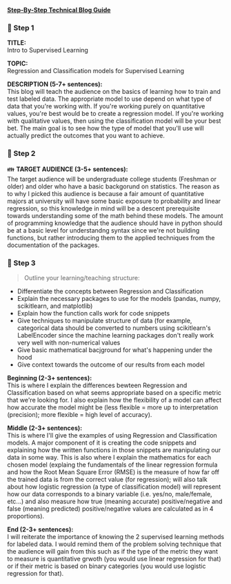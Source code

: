 **[Step-By-Step Technical Blog Guide](https://hq.bitproject.org/how-to-write-a-technical-blog/)**

### :pushpin: Step 1
**TITLE:**    
Intro to Supervised Learning

**TOPIC:**    
Regression and Classification models for Supervised Learning

**DESCRIPTION (5-7+ sentences):**    
This blog will teach the audience on the basics of learning how to train and test labeled data. The appropriate model to use depend on what type of data that you're working with. If you're working purely on quantitative values, you're best would be to create a regression model. If you're working with qualitative values, then using the classification model will be your best bet. The main goal is to see how the type of model that you'll use will actually predict the outcomes that you want to achieve.

### :pushpin: Step 2
:family: **TARGET AUDIENCE (3-5+ sentences):**    
The target audience will be undergraduate college students (Freshman or older) and older who have a basic backgorund on statistics. The reason as to why I picked this audience is because a fair amount of quantitative majors at university will have some basic exposure to probability and linear regression, so this knowledge in mind will be a descent prerequisite towards understanding some of the math behind these models. The amount of programming knowledge that the audience should have in python should be at a basic level for understandng syntax since we're not building functions, but rather introducing them to the applied techniques from the documentation of the packages.

### :pushpin: Step 3
> Outline your learning/teaching structure: 
- Differentiate the concepts between Regression and Classification
- Explain the necessary packages to use for the models (pandas, numpy, scikitlearn, and matplotlib)
- Explain how the function calls work for code snippets
- Give techniques to manipulate structure of data (for example, categorical data should be converted to numbers using scikitlearn's LabelEncoder since the machine learning packages don't really work very well with non-numerical values
- Give basic mathematical bacjground for what's happening under the hood
- Give context towards the outcome of our results from each model

**Beginning (2-3+ sentences):**    
This is where I explain the differences bewteen Regression and Classification based on what seems appropriate based on a specific metric that we're looking for. I also explain how the flexibility of a model can affect how accurate the model might be (less flexible = more up to interpretation (precision); more flexible = high level of accuracy).

**Middle (2-3+ sentences):**    
This is where I'll give the examples of using Regression and Classification models. A major component of it is creating the code snippets and explaining how the written functions in those snippets are manipulating our data in some way. This is also where I explain the mathematics for each chosen model (explaing the fundamentals of the linear regression formula and how the Root Mean Square Error (RMSE) is the measure of how far off the trained data is from the correct value (for regression); will also talk about how logistic regression (a type of classification model) will represent how our data corresponds to a binary variable (i.e. yes/no, male/female, etc...) and also measure how true (meaning accurate) positive/negative and false (meaning predicted) positive/negative values are calculated as in 4 proportions).

**End (2-3+ sentences):**    
I will reiterate the importance of knowing the 2 supervised learning methods for labeled data. I would remind them of the problem solving technique that the audience will gain from this such as if the type of the metric they want to measure is quantitative grwoth (you would use linear regression for that) or if their metric is based on binary categories (you would use logistic regression for that).
